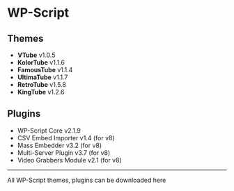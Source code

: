 # WP-Script
## Themes
- **VTube** v1.0.5
- **KolorTube** v1.1.6
- **FamousTube** v1.1.4
- **UltimaTube** v1.1.7
- **RetroTube** v1.5.8
- **KingTube** v1.2.6
## Plugins
- WP-Script Core v2.1.9
- CSV Embed Importer v1.4 (for v8)
- Mass Embedder v3.2 (for v8)
- Multi-Server Plugin v3.7 (for v8)
- Video Grabbers Module v2.1 (for v8)
----------------
All WP-Script themes, plugins can be downloaded here
